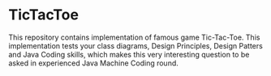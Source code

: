 # TicTacToe
This repository contains implementation of famous game Tic-Tac-Toe. This implementation tests your class diagrams, Design Principles, Design Patters and Java Coding skills, which makes this very interesting question to be asked in experienced Java Machine Coding round.
